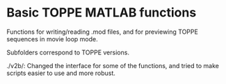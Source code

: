 # Basic TOPPE MATLAB functions

Functions for writing/reading .mod files, and for previewing TOPPE sequences in movie loop mode.

Subfolders correspond to TOPPE versions.

./v2b/: Changed the interface for some of the functions, and tried to make scripts easier to use and more robust.


